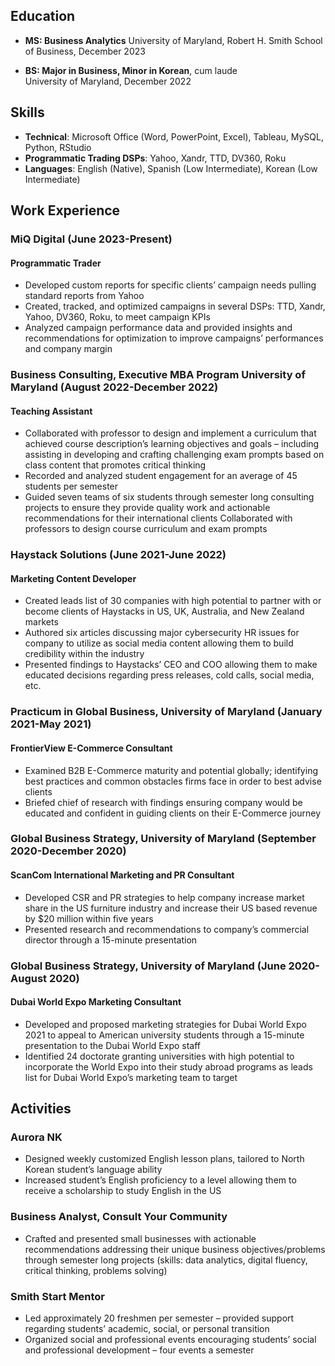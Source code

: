 ## Education

- **MS: Business Analytics** 
  University of Maryland, Robert H. Smith School of Business, December 2023

- **BS: Major in Business, Minor in Korean**, cum laude  
  University of Maryland, December 2022

## Skills

- **Technical**: Microsoft Office (Word, PowerPoint, Excel), Tableau, MySQL, Python, RStudio
- **Programmatic Trading DSPs**: Yahoo, Xandr, TTD, DV360, Roku
- **Languages**: English (Native), Spanish (Low Intermediate), Korean (Low Intermediate)

## Work Experience

### MiQ Digital (June 2023-Present)
#### Programmatic Trader
- Developed custom reports for specific clients’ campaign needs pulling standard reports from Yahoo
- Created, tracked, and optimized campaigns in several DSPs: TTD, Xandr, Yahoo, DV360, Roku, to meet campaign KPIs
- Analyzed campaign performance data and provided insights and recommendations for optimization to improve campaigns’ performances and company margin

### Business Consulting, Executive MBA Program University of Maryland (August 2022-December 2022)
#### Teaching Assistant
- Collaborated with professor to design and implement a curriculum that achieved course description’s learning objectives and goals – including assisting in developing and crafting challenging exam prompts based on class content that promotes critical thinking
- Recorded and analyzed student engagement for an average of 45 students per semester
- Guided seven teams of six students through semester long consulting projects to ensure they provide quality work and actionable recommendations for their international clients
Collaborated with professors to design course curriculum and exam prompts

### Haystack Solutions (June 2021-June 2022)
#### Marketing Content Developer
- Created leads list of 30 companies with high potential to partner with or become clients of Haystacks in US, UK, Australia, and New Zealand markets
- Authored six articles discussing major cybersecurity HR issues for company to utilize as social media content allowing them to build credibility within the industry
- Presented findings to Haystacks’ CEO and COO allowing them to make educated decisions regarding press releases, cold calls, social media, etc. 

### Practicum in Global Business, University of Maryland (January 2021-May 2021)
#### FrontierView E-Commerce Consultant
- Examined B2B E-Commerce maturity and potential globally; identifying best practices and common obstacles firms face in order to best advise clients
- Briefed chief of research with findings ensuring company would be educated and confident in guiding clients on their E-Commerce journey

### Global Business Strategy, University of Maryland (September 2020-December 2020)
#### ScanCom International Marketing and PR Consultant
- Developed CSR and PR strategies to help company increase market share in the US furniture industry and increase their US based revenue by $20 million within five years
- Presented research and recommendations to company’s commercial director through a 15-minute presentation

### Global Business Strategy, University of Maryland (June 2020-August 2020)
#### Dubai World Expo Marketing Consultant
- Developed and proposed marketing strategies for Dubai World Expo 2021 to appeal to American university students through a 15-minute presentation to the Dubai World Expo staff
- Identified 24 doctorate granting universities with high potential to incorporate the World Expo into their study abroad programs as leads list for Dubai World Expo’s marketing team to target

## Activities

### Aurora NK ###
- Designed weekly customized English lesson plans, tailored to North Korean student’s language ability 
- Increased student’s English proficiency to a level allowing them to receive a scholarship to study English in the US
  
### Business Analyst, Consult Your Community ###
- Crafted and presented small businesses with actionable recommendations addressing their unique business objectives/problems through semester long projects (skills: data analytics, digital fluency, critical thinking, problems solving)

### Smith Start Mentor ### 
- Led approximately 20 freshmen per semester – provided support regarding students’ academic, social, or personal transition 
- Organized social and professional events encouraging students’ social and professional development – four events a semester
